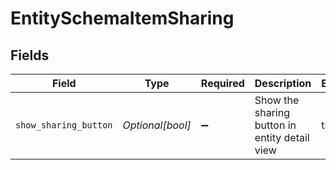 # EntitySchemaItemSharing


## Fields

| Field                                         | Type                                          | Required                                      | Description                                   | Example                                       |
| --------------------------------------------- | --------------------------------------------- | --------------------------------------------- | --------------------------------------------- | --------------------------------------------- |
| `show_sharing_button`                         | *Optional[bool]*                              | :heavy_minus_sign:                            | Show the sharing button in entity detail view | true                                          |